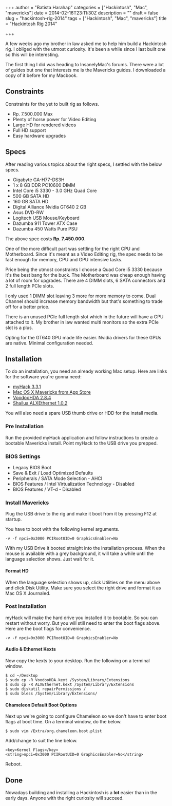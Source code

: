 +++
author = "Batista Harahap"
categories = ["Hackintosh", "Mac", "mavericks"]
date = 2014-02-16T23:11:30Z
description = ""
draft = false
slug = "hackintosh-rig-2014"
tags = ["Hackintosh", "Mac", "mavericks"]
title = "Hackintosh Rig 2014"

+++


A few weeks ago my brother in law asked me to help him build a Hackintosh rig. I obliged with the utmost curiosity. It's been a while since I last built one so this will be interesting.

The first thing I did was heading to InsanelyMac's forums. There were a lot of guides but one that interests me is the Mavericks guides. I downloaded a copy of it before for my Macbook.

## Constraints

Constraints for the yet to built rig as follows.

- Rp. 7.500.000 Max
- Plenty of horse power for Video Editing
- Large HD for rendered videos
- Full HD support
- Easy hardware upgrades

## Specs

After reading various topics about the right specs, I settled with the below specs.

- Gigabyte GA-H77-DS3H
- 1 x 8 GB DDR PC10600 DIMM
- Intel Core i5 3330 - 3.0 GHz Quad Core
- 500 GB SATA HD
- 160 GB SATA HD
- Digital Alliance Nvidia GT640 2 GB
- Asus DVD-RW
- Logitech USB Mouse/Keyboard
- Dazumba 911 Tower ATX Case
- Dazumba 450 Watts Pure PSU

The above spec costs **Rp. 7.450.000**.

One of the more difficult part was settling for the right CPU and Motherboard. Since it's meant as a Video Editing rig, the spec needs to be fast enough for memory, CPU and GPU intensive tasks.

Price being the utmost constraints I choose a Quad Core i5 3330 because it's the best bang for the buck. The Motherboard was cheap enough having a lot of room for upgrades. There are 4 DIMM slots, 6 SATA connectors and 2 full length PCIe slots.

I only used 1 DIMM slot leaving 3 more for more memory to come. Dual Channel should increase memory bandwidth but that's something to trade off for a better price.

There is an unused PCIe full length slot which in the future will have a GPU attached to it. My brother in law wanted multi monitors so the extra PCIe slot is a plus.

Opting for the GT640 GPU made life easier. Nvidia drivers for these GPUs are native. Minimal configuration needed.

## Installation

To do an installation, you need an already working Mac setup. Here are links for the software you're gonna need:

- [myHack 3.3.1](http://myhack.sojugarden.com/guide/)
- [Mac OS X Mavericks from App Store](https://itunes.apple.com/id/app/os-x-mavericks/id675248567?mt=12)
- [VoodooHDA 2.8.4](http://www.osx86.net/files/file/1194-voodoohda-2-8-4-pkg-installer/)
- [Shailua ALXEthernet 1.0.2](http://www.insanelymac.com/forum/topic/284119-experimental-atheros-ar813132515261627172-driver-for-107108/)

You will also need a spare USB thumb drive or HDD for the install media.

### Pre Installation

Run the provided myHack application and follow instructions to create a bootable Mavericks install. Point myHack to the USB drive you prepped.

### BIOS Settings

- Legacy BIOS Boot
- Save & Exit / Load Optimized Defaults
- Peripherals / SATA Mode Selection - AHCI
- BIOS Features / Intel Virtualization Technology - Disabled
- BIOS Features / VT-d - Disabled

### Install Mavericks

Plug the USB drive to the rig and make it boot from it by pressing F12 at startup.

You have to boot with the following kernel arguments.

```
-v -f npci=0x3000 PCIRootUID=0 GraphicsEnabler=No
```

With my USB Drive it booted straight into the installation process. When the mouse is available with a grey background, it will take a while until the language selection shows. Just wait for it.

#### Format HD

When the language selection shows up, click Utilities on the menu above and click Disk Utility. Make sure you select the right drive and format it as Mac OS X Journaled.

### Post Installation

myHack will make the hard drive you installed it to bootable. So you can restart without worry. But you will still need to enter the boot flags above. Here are the boot flags for convenience.

```
-v -f npci=0x3000 PCIRootUID=0 GraphicsEnabler=No
```

#### Audio & Ethernet Kexts

Now copy the kexts to your desktop. Run the following on a terminal window.

```
$ cd ~/Desktop
$ sudo cp -R VoodooHDA.kext /System/Library/Extensions
$ sudo cp -R ALXEthernet.kext /System/Library/Extensions
$ sudo diskutil repairPermissions /
$ sudo bless /System/Library/Extensions/
```

#### Chameleon Default Boot Options

Next up we're going to configure Chameleon so we don't have to enter boot flags at boot time. On a terminal window, do the below.

```
$ sudo vim /Extra/org.chameleon.boot.plist
```

Add/change to suit the line below.

```
<key>Kernel Flags</key>
<string>npci=0x3000 PCIRootUID=0 GraphicsEnabler=No</string>
```

Reboot.

## Done

Nowadays building and installing a Hackintosh is a **lot** easier than in the early days. Anyone with the right curiosity will succeed.